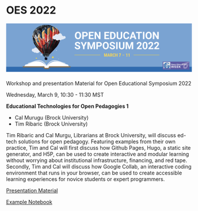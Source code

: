 #  OES 2022

![oes logo](oes_logo.png)

Workshop and presentation Material for Open Educational Symposium 2022

Wednesday, March 9, 10:30 - 11:30 MST

**Educational Technologies for Open Pedagogies 1**

- Cal Murugu (Brock University)
- Tim Ribaric (Brock University)

Tim Ribaric and Cal Murgu, Librarians at Brock University, will discuss ed-tech solutions for open pedagogy. Featuring examples from their own practice, Tim and Cal will first discuss how Github Pages, Hugo, a static site generator, and H5P, can be used to create interactive and modular learning without worrying about institutional infrastructure, financing, and red tape. Secondly, Tim and Cal will discuss how Google Collab, an interactive coding environment that runs in your browser, can be used to create accessible learning experiences for novice students or expert programmers.


[Presentation Material]()

[Example Notebook]()